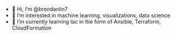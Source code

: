 - 👋 Hi, I’m @brendanlin7
- 👀 I’m interested in machine learning, visualizations, data science
- 🌱 I’m currently learning Iac in the form of Ansible, Terraform, CloudFormation 

<!---
brendanlin7/brendanlin7 is a ✨ special ✨ repository because its `README.md` (this file) appears on your GitHub profile.
You can click the Preview link to take a look at your changes.
--->


